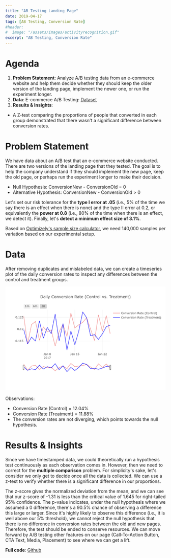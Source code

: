 ```yaml
---
title: "AB Testing Landing Page"
date: 2019-04-17
tags: [AB Testing, Conversion Rate]
#header:
#  image: "/assets/images/activityrecognition.gif"
excerpt: "AB Testing, Conversion Rate"
---
```


# Agenda 

1. **Problem Statement**: Analyze A/B testing data from an e-commerce website and help them decide whether they should keep the older version of the landing page, implement the newer one, or run the experiment longer.
2. **Data**: E-commerce A/B Testing: [Dataset](https://www.kaggle.com/zhangluyuan/ab-testing)
3. **Results & Insights**:
* A Z-test comparing the proportions of people that converted in each group demonstrated that there wasn't a significant difference between conversion rates.

# Problem Statement

We have data about an A/B test that an e-commerce website conducted. There are two versions of the landing page that they tested. The goal is to help the company understand if they should implement the new page, keep the old page, or perhaps run the experiment longer to make their decision.

* Null Hypothesis:  ConversionNew - ConversionOld = 0
* Alternative Hypothesis: ConversionNew - ConversionOld > 0

Let's set our risk tolerance for the **type I error at .05** (i.e., 5% of the time we say there is an effect when there is none) and the type II error at 0.2, or equivalently the **power at 0.8** (i.e., 80% of the time when there is an effect, we detect it). Finally, let's **detect a minimum effect size of 3.1%**.

Based on [Optimizely's sample size calculator](https://www.optimizely.com/sample-size-calculator/?conversion=12&effect=3&significance=95), we need 140,000 samples per variation based on our experimental setup.

# Data

After removing duplicates and mislabeled data, we can create a timeseries plot of the daily conversion rates to inspect any differences between the control and treatment groups.

<img src="/assets/images/ab_testing.png"/>

Observations: 
* Conversion Rate (Control) = 12.04%
* Conversion Rate (Treatment) = 11.88%
* The conversion rates are not diverging, which points towards the null hypothesis.

# Results & Insights

Since we have timestamped data, we could theoretically run a hypothesis test continuously as each observation comes in. However, then we need to correct for the **multiple comparison** problem. For simplicity's sake, let's consider we only get to decide once all the data is collected. We can use a z-test to verify whether there is a significant difference in our proportions. 

The z-score gives the normalized deviation from the mean, and we can see that our z-score of -1.31 is less than the critical value of 1.645  for right-tailed 95% confidence. The p-value indicates, under the null hypothesis where we assumed a 0 difference, there's a 90.5% chance of observing a difference this large or larger. Since it's highly likely to observe this difference (i.e., it is well above our 5% threshold), we cannot reject the null hypothesis that there is no difference in conversion rates between the old and new pages. Therefore, the test should be ended to conserve resources. We can move forward by A/B testing other features on our page (Call-To-Action Button, CTA Text, Media, Placement) to see where we can get a lift.


**Full code**: [Github](https://github.com/hacheemaster/AB_Testing)
